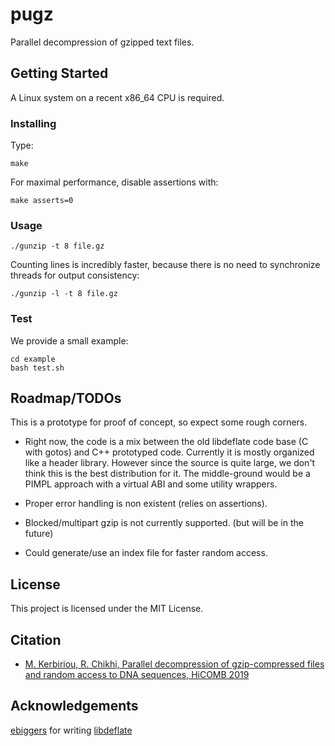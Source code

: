 # pugz

Parallel decompression of gzipped text files.

## Getting Started

A Linux system on a recent x86_64 CPU is required.

### Installing

Type:

```
make
```

For maximal performance, disable assertions with:
```
make asserts=0
```

### Usage

```
./gunzip -t 8 file.gz
```

Counting lines is incredibly faster, because there is no need to synchronize threads for output consistency:
```
./gunzip -l -t 8 file.gz
```

### Test

We provide a small example:

```
cd example
bash test.sh
``` 

## Roadmap/TODOs

This is a prototype for proof of concept, so expect some rough corners.

- Right now, the code is a mix between the old libdeflate code base (C with gotos) and C++ prototyped code. Currently it is mostly organized like a header library. However since the source is quite large, we don't think this is the best distribution for it. The middle-ground would be a PIMPL approach with a virtual ABI and some utility wrappers.

- Proper error handling is non existent (relies on assertions).

- Blocked/multipart gzip is not currently supported. (but will be in the future)

- Could generate/use an index file for faster random access.

## License

This project is licensed under the MIT License.

## Citation 

* [M. Kerbiriou, R. Chikhi, Parallel decompression of gzip-compressed files and random access to DNA sequences, HiCOMB 2019](paper/paper.pdf)

## Acknowledgements

[ebiggers](https://github.com/ebiggers) for writing [libdeflate](https://github.com/ebiggers/libdeflate)


